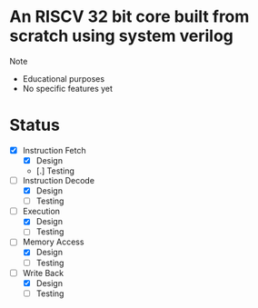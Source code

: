 # An RISCV 32 bit core built from scratch using system verilog

>[!Note]
> - Educational purposes
> - No specific features yet

# Status
- [x] Instruction Fetch
	- [x] Design
	- [.] Testing
- [ ] Instruction Decode
	- [x] Design
	- [ ] Testing
- [ ] Execution
	- [x] Design
	- [ ] Testing
- [ ] Memory Access
	- [x] Design
	- [ ] Testing
- [ ] Write Back
	- [x] Design
	- [ ] Testing
